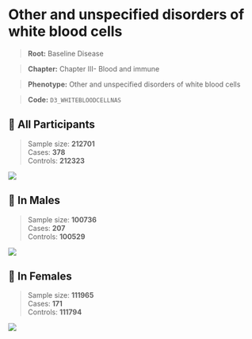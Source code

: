 # Other and unspecified disorders of white blood cells

> **Root:** Baseline Disease  

> **Chapter:** Chapter III- Blood and immune  

> **Phenotype:** Other and unspecified disorders of white blood cells  

> **Code:** `D3_WHITEBLOODCELLNAS`

## 🧪 All Participants  
> Sample size: **212701**  
> Cases: **378**  
> Controls: **212323**
<img src="/Disease/Figures/ALL/Incidence/D3_WHITEBLOODCELLNAS.png"/>
<CsvTable src="/Disease/Data/ALL/Incidence/COX_D3_WHITEBLOODCELLNAS.csv" label="🔍 View full results" />

## 👨 In Males  
> Sample size: **100736**  
> Cases: **207**  
> Controls: **100529**
<img src="/Disease/Figures/Male/Incidence/D3_WHITEBLOODCELLNAS.png"/>
<CsvTable src="/Disease/Data/Male/Incidence/COX_D3_WHITEBLOODCELLNAS.csv" label="🔍 View full results" />

## 👩 In Females  
> Sample size: **111965**  
> Cases: **171**  
> Controls: **111794**
<img src="/Disease/Figures/Female/Incidence/D3_WHITEBLOODCELLNAS.png"/>
<CsvTable src="/Disease/Data/Female/Incidence/COX_D3_WHITEBLOODCELLNAS.csv" label="🔍 View full results" />
